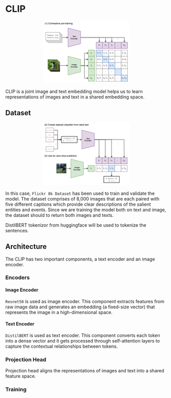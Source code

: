 # CLIP

<p align="center">
  <img src="assets/a.png" alt="">
</p>

CLIP  is a joint image and text embedding model helps us to learn representations of images and text in a shared embedding space.

## Dataset

<p align="center">
  <img src="assets/b.png" alt="">
</p>

In this case, `Flickr 8k Dataset` has been used to train and validate the model. The dataset comprises of 8,000 images that are each paired with five different captions which provide clear descriptions of the salient entities and events. Since we are training the model both on text and image, the dataset should to return both images and texts.

DistilBERT tokenizor from huggingface will be used to tokenize the sentences.

## Architecture
The CLIP has two important components, a text encoder and an image encoder.

### Encoders

#### Image Encoder

`Resnet50` is used as image encoder. This component extracts features from raw image data and generates an embedding (a fixed-size vector) that represents the image in a high-dimensional space. 

#### Text Encoder

`DistilBERT` is used as text encoder. This component converts each token into a dense vector and it gets processed through self-attention layers to capture the contextual relationships between tokens.

### Projection Head

Projection head aligns the representations of images and text into a shared feature space.

### Training

